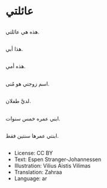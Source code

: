 # عائلتي

##
هذه هي عائلتي.

##
هذا أبي.

##
هذه أمي.

##
اسم زوجتي هو مُنى.

##
لديَّ طفلان.

##
ابني عمره خمس سنوات.

##
ابنتي عمرها سنتين فقط.

##
* License: CC BY
* Text: Espen Stranger-Johannessen
* Illustration: Vilius Aistis Vilimas
* Translation: Zahraa
* Language: ar
